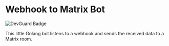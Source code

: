 # Webhook to Matrix Bot

![DevGuard Badge](https://api.main.devguard.org/api/v1/badges/cvss/05bcc0c3-98fc-4d7a-a438-0d1e404f62c3)

This little Golang bot listens to a webhook and sends the received data to a Matrix room.
